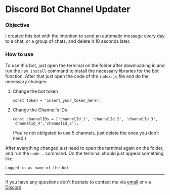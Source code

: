 # Discord Bot Channel Updater

### Objective

I created this bot with the intention to send an automatic message every day to a chat, or a group of chats, and delete it 10 seconds later.

### How to use

To use this bot, just open the terminal on the folder after downloading in and run the ` npm install ` command to install the necessary libraries for the bot function.
After that just open the code of the ` index.js ` file and do the necessary changes:
1. Change the bot token
   ```
   const token = 'insert_your_token_here';
   ```

2. Change the Channel's IDs
   ```
   const channelIDs = ['channelId_1', 'channelId_2', 'channelId_3', 'channelId_4','channelId_5'];
   ```
   (You're not obligated to use 5 channels, just delete the ones you don't need.)

After everything changed just need to open the terminal again on the folder, and run the ` node . ` command.
On the terminal should just appear something like:
```
Logged in as name_of_the_bot
```

_______________________________________________________________________________________________

If you have any questions don't hesitate to contact me via [email](mailto:carvalhomiguel286@gmail.com) or via [Discord](https://discord.com/users/280990969460031488)
